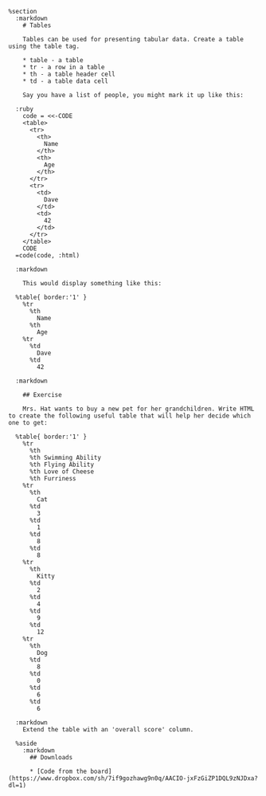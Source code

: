     %section
      :markdown
        # Tables

        Tables can be used for presenting tabular data. Create a table using the table tag.

        * table - a table
        * tr - a row in a table
        * th - a table header cell
        * td - a table data cell

        Say you have a list of people, you might mark it up like this:

      :ruby
        code = <<-CODE
        <table>
          <tr>
            <th>
              Name
            </th>
            <th>
              Age
            </th>
          </tr>
          <tr>
            <td>
              Dave
            </td>
            <td>
              42
            </td>
          </tr>
        </table>
        CODE
      =code(code, :html)

      :markdown

        This would display something like this:

      %table{ border:'1' }
        %tr
          %th
            Name
          %th
            Age
        %tr
          %td
            Dave
          %td
            42

      :markdown

        ## Exercise

        Mrs. Hat wants to buy a new pet for her grandchildren. Write HTML to create the following useful table that will help her decide which one to get:

      %table{ border:'1' }
        %tr
          %th
          %th Swimming Ability
          %th Flying Ability
          %th Love of Cheese
          %th Furriness
        %tr
          %th
            Cat
          %td
            3
          %td
            1
          %td
            8
          %td
            8
        %tr
          %th
            Kitty
          %td
            2
          %td
            4
          %td
            9
          %td
            12
        %tr
          %th
            Dog
          %td
            8
          %td
            0
          %td
            6
          %td
            6

      :markdown
        Extend the table with an 'overall score' column.

      %aside
        :markdown
          ## Downloads

          * [Code from the board](https://www.dropbox.com/sh/7if9gozhawg9n0q/AACIO-jxFzGiZP1DQL9zNJDxa?dl=1)
